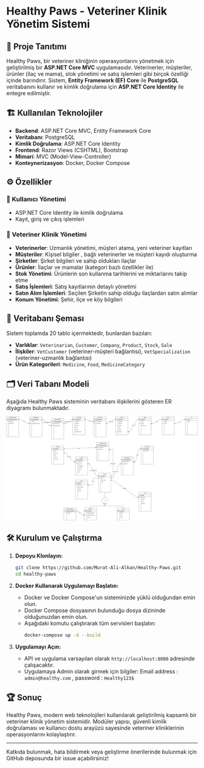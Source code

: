# Healthy Paws - Veteriner Klinik Yönetim Sistemi

## 📌 Proje Tanıtımı

Healthy Paws, bir veteriner kliniğinin operasyonlarını yönetmek için geliştirilmiş bir **ASP.NET Core MVC** uygulamasıdır. Veterinerler, müşteriler, ürünler (ilaç ve mama), stok yönetimi ve satış işlemleri gibi birçok özelliği içinde barındırır. Sistem, **Entity Framework (EF) Core** ile **PostgreSQL** veritabanını kullanır ve kimlik doğrulama için **ASP.NET Core Identity** ile entegre edilmiştir.

## 🏗️ Kullanılan Teknolojiler

- **Backend**: ASP.NET Core MVC, Entity Framework Core
- **Veritabanı**: PostgreSQL
- **Kimlik Doğrulama**: ASP.NET Core Identity
- **Frontend**: Razor Views (CSHTML), Bootstrap
- **Mimari**: MVC (Model-View-Controller)
- **Konteynerizasyon**: Docker, Docker Compose

## ⚙️ Özellikler

### 🔹 Kullanıcı Yönetimi

- ASP.NET Core Identity ile kimlik doğrulama
- Kayıt, giriş ve çıkış işlemleri

### 🔹 Veteriner Klinik Yönetimi

- **Veterinerler**: Uzmanlık yönetimi, müşteri atama, yeni veteriner kayıtları
- **Müşteriler**: Kişisel bilgiler , bağlı veterinerler ve müşteri kayıdı oluşturma
- **Şirketler**: Şirket bilgileri ve sahip oldukları ilaçlar
- **Ürünler**: İlaçlar ve mamalar (kategori bazlı özellikler ile)
- **Stok Yönetimi**: Ürünlerin son kullanma tarihlerini ve miktarlarını takip etme
- **Satış İşlemleri**: Satış kayıtlarının detaylı yönetimi
- **Satın Alım İşlemleri**: Seçilen Şirketin sahip olduğu ilaçlardan satın alımlar
- **Konum Yönetimi**: Şehir, ilçe ve köy bilgileri

## 📂 Veritabanı Şeması

Sistem toplamda 20 tablo içermektedir, bunlardan bazıları:

- **Varlıklar**: `Veterinarian`, `Customer`, `Company`, `Product`, `Stock`, `Sale`
- **İlişkiler**: `VetCustomer` (veteriner-müşteri bağlantısı), `VetSpecialization` (veteriner-uzmanlık bağlantısı)
- **Ürün Kategorileri**: `Medicine`, `Food`, `MedicineCategory`

## 🗂️ Veri Tabanı Modeli
Aşağıda Healthy Paws sisteminin veritabanı ilişkilerini gösteren ER diyagramı bulunmaktadır.

![ER Diagram](assets/EntityRelationDiagram.png)

## 🛠 Kurulum ve Çalıştırma

1. **Depoyu Klonlayın:**

   ```bash
   git clone https://github.com/Murat-Ali-Alkan/Healthy-Paws.git
   cd healthy-paws
   ```

2. **Docker Kullanarak Uygulamayı Başlatın:**

   - Docker ve Docker Compose'un sisteminizde yüklü olduğundan emin olun.
   - Docker Compose dosyasının bulunduğu dosya dizininde olduğunuzdan emin olun.
   - Aşağıdaki komutu çalıştırarak tüm servisleri başlatın:
     ```bash
     docker-compose up -d --build
     ```

4. **Uygulamayı Açın:**

   - API ve uygulama varsayılan olarak `http://localhost:8080` adresinde çalışacaktır.
   - Uygulamaya Admin olarak girmek için bilgiler: Email address : `admin@healthy.com` , password : `Healthy123$`


## 🏆 Sonuç

Healthy Paws, modern web teknolojileri kullanılarak geliştirilmiş kapsamlı bir veteriner klinik yönetim sistemidir. Modüler yapısı, güvenli kimlik doğrulaması ve kullanıcı dostu arayüzü sayesinde veteriner kliniklerinin operasyonlarını kolaylaştırır.

---

Katkıda bulunmak, hata bildirmek veya geliştirme önerilerinde bulunmak için GitHub deposunda bir issue açabilirsiniz!

